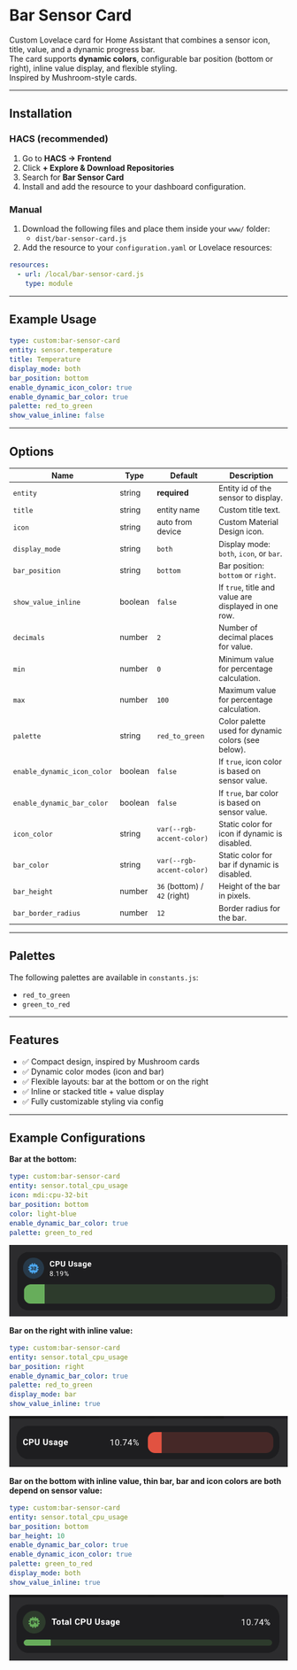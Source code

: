 # Bar Sensor Card

Custom Lovelace card for Home Assistant that combines a sensor icon, title, value, and a dynamic progress bar.  
The card supports **dynamic colors**, configurable bar position (bottom or right), inline value display, and flexible styling.  
Inspired by Mushroom-style cards.

---

## Installation

### HACS (recommended)
1. Go to **HACS → Frontend**
2. Click **+ Explore & Download Repositories**
3. Search for **Bar Sensor Card**
4. Install and add the resource to your dashboard configuration.

### Manual
1. Download the following files and place them inside your `www/` folder:
   - `dist/bar-sensor-card.js`
2. Add the resource to your `configuration.yaml` or Lovelace resources:

```yaml
resources:
  - url: /local/bar-sensor-card.js
    type: module
```

---

## Example Usage

```yaml
type: custom:bar-sensor-card
entity: sensor.temperature
title: Temperature
display_mode: both
bar_position: bottom
enable_dynamic_icon_color: true
enable_dynamic_bar_color: true
palette: red_to_green
show_value_inline: false
```

---

## Options

| Name                        | Type      | Default                   | Description                                                                 |
|-----------------------------|-----------|---------------------------|-----------------------------------------------------------------------------|
| `entity`                    | string    | **required**              | Entity id of the sensor to display.                                         |
| `title`                     | string    | entity name               | Custom title text.                                                          |
| `icon`                      | string    | auto from device          | Custom Material Design icon.                                                |
| `display_mode`              | string    | `both`                    | Display mode: `both`, `icon`, or `bar`.                                     |
| `bar_position`              | string    | `bottom`                  | Bar position: `bottom` or `right`.                                          |
| `show_value_inline`         | boolean   | `false`                   | If `true`, title and value are displayed in one row.                        |
| `decimals`                  | number    | `2`                       | Number of decimal places for value.                                         |
| `min`                       | number    | `0`                       | Minimum value for percentage calculation.                                   |
| `max`                       | number    | `100`                     | Maximum value for percentage calculation.                                   |
| `palette`                   | string    | `red_to_green`            | Color palette used for dynamic colors (see below).                          |
| `enable_dynamic_icon_color` | boolean   | `false`                   | If `true`, icon color is based on sensor value.                             |
| `enable_dynamic_bar_color`  | boolean   | `false`                   | If `true`, bar color is based on sensor value.                              |
| `icon_color`                | string    | `var(--rgb-accent-color)` | Static color for icon if dynamic is disabled.                               |
| `bar_color`                 | string    | `var(--rgb-accent-color)` | Static color for bar if dynamic is disabled.                                |
| `bar_height`                | number    | `36` (bottom) / `42` (right) | Height of the bar in pixels.                                             |
| `bar_border_radius`         | number    | `12`                      | Border radius for the bar.                                                  |

---

## Palettes

The following palettes are available in `constants.js`:

- `red_to_green`
- `green_to_red`

---

## Features
- ✅ Compact design, inspired by Mushroom cards  
- ✅ Dynamic color modes (icon and bar)  
- ✅ Flexible layouts: bar at the bottom or on the right  
- ✅ Inline or stacked title + value display  
- ✅ Fully customizable styling via config  

---

## Example Configurations

**Bar at the bottom:**

```yaml
type: custom:bar-sensor-card
entity: sensor.total_cpu_usage
icon: mdi:cpu-32-bit
bar_position: bottom
color: light-blue
enable_dynamic_bar_color: true
palette: green_to_red
```
![Example 4](images/example1.png)

**Bar on the right with inline value:**

```yaml
type: custom:bar-sensor-card
entity: sensor.total_cpu_usage
bar_position: right
enable_dynamic_bar_color: true
palette: red_to_green
display_mode: bar
show_value_inline: true
```
![Example 2](images/example2.png)

**Bar on the bottom with inline value, thin bar, bar and icon colors are both depend on sensor value:**
```yaml
type: custom:bar-sensor-card
entity: sensor.total_cpu_usage
bar_position: bottom
bar_height: 10
enable_dynamic_bar_color: true
enable_dynamic_icon_color: true
palette: green_to_red
display_mode: both
show_value_inline: true
```
![Example 3](images/example3.png)
